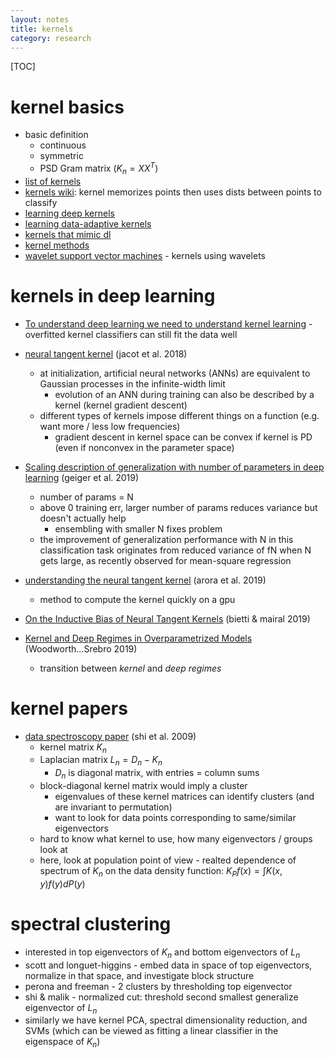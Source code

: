 ```yaml
---
layout: notes
title: kernels
category: research
---
```



[TOC]

# kernel basics

- basic definition
  - continuous
  - symmetric
  - PSD Gram matrix ($K_n = XX^T$)
- [list of kernels](http://crsouza.com/2010/03/17/kernel-functions-for-machine-learning-applications/#spline)
- [kernels wiki](https://en.wikipedia.org/wiki/Kernel_method#cite_note-4): kernel memorizes points then uses dists between points to classify
- [learning deep kernels](https://arxiv.org/pdf/1811.08357v1.pdf)
- [learning data-adaptive kernels](https://arxiv.org/abs/1901.07114)
- [kernels that mimic dl](https://cseweb.ucsd.edu/~saul/papers/nips09_kernel.pdf)
- [kernel methods](http://papers.nips.cc/paper/3628-kernel-methods-for-deep-learning.pdfs)
- [wavelet support vector machines](http://citeseerx.ist.psu.edu/viewdoc/download?doi=10.1.1.412.362&rep=rep1&type=pdf) - kernels using wavelets



# kernels in deep learning

- [To understand deep learning we need to understand kernel learning](https://arxiv.org/abs/1802.01396) - overfitted kernel classifiers can still fit the data well
- [neural tangent kernel](https://arxiv.org/abs/1806.07572) (jacot et al. 2018)
  - at initialization, artificial neural networks (ANNs) are equivalent to Gaussian
    processes in the infinite-width limit
    - evolution of an ANN during training can also be described by a kernel (kernel gradient descent)
  - different types of kernels impose different things on a function (e.g. want more / less low frequencies)
    - gradient descent in kernel space can be convex if kernel is PD (even if nonconvex in the parameter space)
- [Scaling description of generalization with number of parameters in deep learning](https://arxiv.org/abs/1901.01608) (geiger et al. 2019)
  - number of params = N
  - above 0 training err, larger number of params reduces variance but doesn't actually help
    - ensembling with smaller N fixes problem
  - the improvement of generalization performance with N in this classification task originates from reduced variance of fN when N gets large, as recently observed for mean-square regression
- [understanding the neural tangent kernel](https://arxiv.org/pdf/1904.11955.pdf) (arora et al. 2019)
  
  - method to compute the kernel quickly on a gpu
- [On the Inductive Bias of Neural Tangent Kernels](https://arxiv.org/abs/1905.12173) (bietti & mairal 2019)
- [Kernel and Deep Regimes in Overparametrized Models](https://arxiv.org/abs/1906.05827) (Woodworth...Srebro 2019)
  
  - transition between *kernel* and *deep regimes*



# kernel papers

- [data spectroscopy paper](https://arxiv.org/pdf/0807.3719) (shi et al. 2009)
  - kernel matrix $K_n$
  - Laplacian matrix $L_n = D_n - K_n$
    - $D_n$ is diagonal matrix, with entries = column sums
  - block-diagonal kernel matrix would imply a cluster
    - eigenvalues of these kernel matrices can identify clusters (and are invariant to permutation)
    - want to look for data points corresponding to same/similar eigenvectors
  - hard to know what kernel to use, how many eigenvectors / groups look at
  - here, look at population point of view - realted dependence of spectrum of $K_n$ on the data density function: $K_Pf(x) = \int K(x, y) f(y) dP(y)$





# spectral clustering

- interested in top eigenvectors of $K_n$ and bottom eigenvectors of $L_n$
- scott and longuet-higgins - embed data in space of top eigenvectors, normalize in that space, and investigate block structure
- perona and freeman - 2 clusters by thresholding top eigenvector
- shi & malik - normalized cut: threshold second smallest generalize eigenvector of $L_n$
- similarly we have kernel PCA, spectral dimensionality reduction, and SVMs (which can be viewed as fitting a linear classifier in the eigenspace of $K_n$)